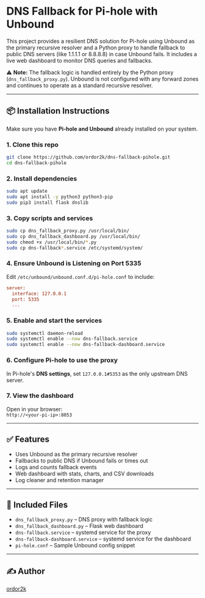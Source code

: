 # DNS Fallback for Pi-hole with Unbound

This project provides a resilient DNS solution for Pi-hole using Unbound as the primary recursive resolver and a Python proxy to handle fallback to public DNS servers (like 1.1.1.1 or 8.8.8.8) in case Unbound fails. It includes a live web dashboard to monitor DNS queries and fallbacks.

⚠️ **Note:** The fallback logic is handled entirely by the Python proxy (`dns_fallback_proxy.py`). Unbound is not configured with any forward zones and continues to operate as a standard recursive resolver.

---

## 📦 Installation Instructions

Make sure you have **Pi-hole and Unbound** already installed on your system.

### 1. Clone this repo

```bash
git clone https://github.com/ordor2k/dns-fallback-pihole.git
cd dns-fallback-pihole
```

### 2. Install dependencies

```bash
sudo apt update
sudo apt install -y python3 python3-pip
sudo pip3 install flask dnslib
```

### 3. Copy scripts and services

```bash
sudo cp dns_fallback_proxy.py /usr/local/bin/
sudo cp dns_fallback_dashboard.py /usr/local/bin/
sudo chmod +x /usr/local/bin/*.py
sudo cp dns-fallback*.service /etc/systemd/system/
```

### 4. Ensure Unbound is Listening on Port 5335

Edit `/etc/unbound/unbound.conf.d/pi-hole.conf` to include:

```ini
server:
  interface: 127.0.0.1
  port: 5335
  ...
```

### 5. Enable and start the services

```bash
sudo systemctl daemon-reload
sudo systemctl enable --now dns-fallback.service
sudo systemctl enable --now dns-fallback-dashboard.service
```

### 6. Configure Pi-hole to use the proxy

In Pi-hole's **DNS settings**, set `127.0.0.1#5353` as the only upstream DNS server.

### 7. View the dashboard

Open in your browser:  
`http://<your-pi-ip>:8053`

---

## ✅ Features

- Uses Unbound as the primary recursive resolver
- Fallbacks to public DNS if Unbound fails or times out
- Logs and counts fallback events
- Web dashboard with stats, charts, and CSV downloads
- Log cleaner and retention manager

---

## 📁 Included Files

- `dns_fallback_proxy.py` – DNS proxy with fallback logic
- `dns_fallback_dashboard.py` – Flask web dashboard
- `dns-fallback.service` – systemd service for the proxy
- `dns-fallback-dashboard.service` – systemd service for the dashboard
- `pi-hole.conf` – Sample Unbound config snippet

---

## ✍️ Author

[ordor2k](https://github.com/ordor2k)
